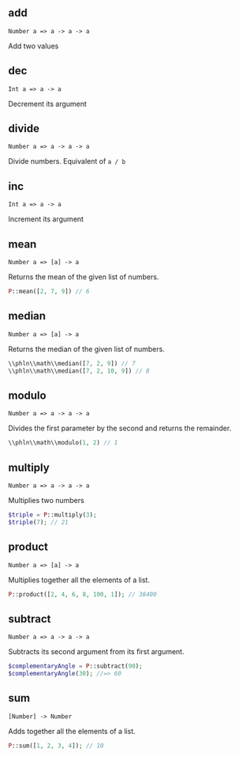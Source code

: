 ## add
`Number a => a -> a -> a`

Add two values



## dec
`Int a => a -> a`

Decrement its argument



## divide
`Number a => a -> a -> a`

Divide numbers. Equivalent of `a / b`



## inc
`Int a => a -> a`

Increment its argument



## mean
`Number a => [a] -> a`

Returns the mean of the given list of numbers.



```php
P::mean([2, 7, 9]) // 6
```

## median
`Number a => [a] -> a`

Returns the median of the given list of numbers.



```php
\\phln\\math\\median([7, 2, 9]) // 7
\\phln\\math\\median([7, 2, 10, 9]) // 8
```

## modulo
`Number a => a -> a -> a`

Divides the first parameter by the second and returns the remainder.



```php
\\phln\\math\\modulo(1, 2) // 1
```

## multiply
`Number a => a -> a -> a`

Multiplies two numbers



```php
$triple = P::multiply(3);
$triple(7); // 21
```

## product
`Number a => [a] -> a`

Multiplies together all the elements of a list.



```php
P::product([2, 4, 6, 8, 100, 1]); // 38400
```

## subtract
`Number a => a -> a -> a`

Subtracts its second argument from its first argument.



```php
$complementaryAngle = P::subtract(90);
$complementaryAngle(30); //=> 60
```

## sum
`[Number] -> Number`

Adds together all the elements of a list.



```php
P::sum([1, 2, 3, 4]); // 10
```

